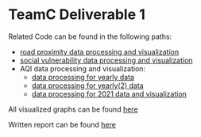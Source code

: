 # TeamC Deliverable 1
Related Code can be found in the following paths:
- [road proximity data processing and visualization](../data/roadProximity/analyzing_data_mapc.py)
- [social vulnerability data processing and visualization](../data/socialVulnerability/analyzing_data_sv.ipynb)
- AQI data processing and visualization: 
    - [data processing for yearly data](../data/AQI/process_AQI.ipynb)
    - [data processing for yearly(2) data](../data/AQI/processing_yearly2.ipynb)
    - [data processing for 2021 data and visualization](../data/AQI/analyzing_data_AQI.ipynb)

All visualized graphs can be found [here](../data/results/)

Written report can be found [here](./Report%20and%20Code%20Submission.pdf)